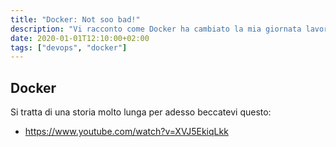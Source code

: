 ```yaml
---
title: "Docker: Not soo bad!"
description: "Vi racconto come Docker ha cambiato la mia giornata lavorativa"
date: 2020-01-01T12:10:00+02:00
tags: ["devops", "docker"]
---
```


## Docker

Si tratta di una storia molto lunga per adesso beccatevi questo:

- <https://www.youtube.com/watch?v=XVJ5EkiqLkk>
